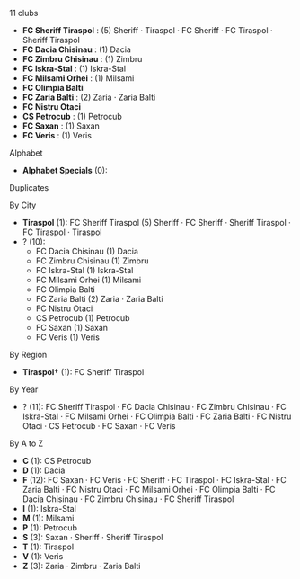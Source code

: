 11 clubs

- **FC Sheriff Tiraspol** : (5) Sheriff · Tiraspol · FC Sheriff · FC Tiraspol · Sheriff Tiraspol
- **FC Dacia Chisinau** : (1) Dacia
- **FC Zimbru Chisinau** : (1) Zimbru
- **FC Iskra-Stal** : (1) Iskra-Stal
- **FC Milsami Orhei** : (1) Milsami
- **FC Olimpia Balti**
- **FC Zaria Balti** : (2) Zaria · Zaria Balti
- **FC Nistru Otaci**
- **CS Petrocub** : (1) Petrocub
- **FC Saxan** : (1) Saxan
- **FC Veris** : (1) Veris




Alphabet

- **Alphabet Specials** (0): 




Duplicates





By City

- **Tiraspol** (1): FC Sheriff Tiraspol  (5) Sheriff · FC Sheriff · Sheriff Tiraspol · FC Tiraspol · Tiraspol
- ? (10): 
  - FC Dacia Chisinau  (1) Dacia
  - FC Zimbru Chisinau  (1) Zimbru
  - FC Iskra-Stal  (1) Iskra-Stal
  - FC Milsami Orhei  (1) Milsami
  - FC Olimpia Balti 
  - FC Zaria Balti  (2) Zaria · Zaria Balti
  - FC Nistru Otaci 
  - CS Petrocub  (1) Petrocub
  - FC Saxan  (1) Saxan
  - FC Veris  (1) Veris




By Region

- **Tiraspol†** (1):   FC Sheriff Tiraspol




By Year

- ? (11):   FC Sheriff Tiraspol · FC Dacia Chisinau · FC Zimbru Chisinau · FC Iskra-Stal · FC Milsami Orhei · FC Olimpia Balti · FC Zaria Balti · FC Nistru Otaci · CS Petrocub · FC Saxan · FC Veris






By A to Z

- **C** (1): CS Petrocub
- **D** (1): Dacia
- **F** (12): FC Saxan · FC Veris · FC Sheriff · FC Tiraspol · FC Iskra-Stal · FC Zaria Balti · FC Nistru Otaci · FC Milsami Orhei · FC Olimpia Balti · FC Dacia Chisinau · FC Zimbru Chisinau · FC Sheriff Tiraspol
- **I** (1): Iskra-Stal
- **M** (1): Milsami
- **P** (1): Petrocub
- **S** (3): Saxan · Sheriff · Sheriff Tiraspol
- **T** (1): Tiraspol
- **V** (1): Veris
- **Z** (3): Zaria · Zimbru · Zaria Balti





